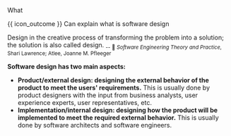 <span id="title">What</span>

<span id="prereqs"></span>

<span id="outcomes">{{ icon_outcome }} Can explain what is software design</span>

<div id="body">

<box type="definition" seamless>

Design in the creative process of transforming the problem into a solution; the solution is also called design. <sub>-- :book: _Software Engineering Theory and Practice_,  Shari Lawrence; Atlee, Joanne M. Pfleeger</sub>

</box>

**Software design has two main aspects:**
* **Product/external design: designing the external behavior of the product to meet the users' requirements.** This is usually done by product designers with the input from business analysts, user experience experts, user representatives, etc.
* **Implementation/internal design: designing how the product will be implemented to meet the required external behavior.** This is usually done by software architects and software engineers.

</div>

<div id="extras">
</div>